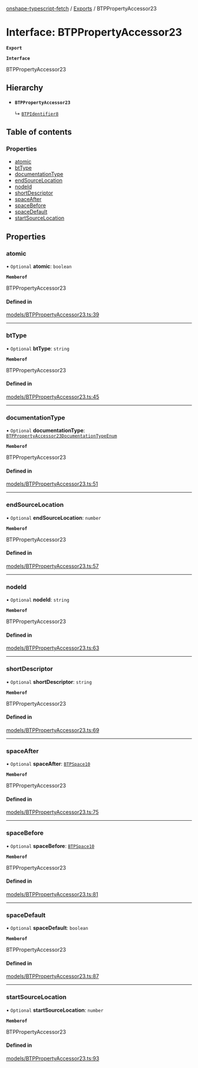 [onshape-typescript-fetch](../README.md) / [Exports](../modules.md) / BTPPropertyAccessor23

# Interface: BTPPropertyAccessor23

**`Export`**

**`Interface`**

BTPPropertyAccessor23

## Hierarchy

- **`BTPPropertyAccessor23`**

  ↳ [`BTPIdentifier8`](BTPIdentifier8.md)

## Table of contents

### Properties

- [atomic](BTPPropertyAccessor23.md#atomic)
- [btType](BTPPropertyAccessor23.md#bttype)
- [documentationType](BTPPropertyAccessor23.md#documentationtype)
- [endSourceLocation](BTPPropertyAccessor23.md#endsourcelocation)
- [nodeId](BTPPropertyAccessor23.md#nodeid)
- [shortDescriptor](BTPPropertyAccessor23.md#shortdescriptor)
- [spaceAfter](BTPPropertyAccessor23.md#spaceafter)
- [spaceBefore](BTPPropertyAccessor23.md#spacebefore)
- [spaceDefault](BTPPropertyAccessor23.md#spacedefault)
- [startSourceLocation](BTPPropertyAccessor23.md#startsourcelocation)

## Properties

### atomic

• `Optional` **atomic**: `boolean`

**`Memberof`**

BTPPropertyAccessor23

#### Defined in

[models/BTPPropertyAccessor23.ts:39](https://github.com/toebes/onshape-typescript-fetch/blob/3e11ae1/models/BTPPropertyAccessor23.ts#L39)

___

### btType

• `Optional` **btType**: `string`

**`Memberof`**

BTPPropertyAccessor23

#### Defined in

[models/BTPPropertyAccessor23.ts:45](https://github.com/toebes/onshape-typescript-fetch/blob/3e11ae1/models/BTPPropertyAccessor23.ts#L45)

___

### documentationType

• `Optional` **documentationType**: [`BTPPropertyAccessor23DocumentationTypeEnum`](../modules.md#btppropertyaccessor23documentationtypeenum-1)

**`Memberof`**

BTPPropertyAccessor23

#### Defined in

[models/BTPPropertyAccessor23.ts:51](https://github.com/toebes/onshape-typescript-fetch/blob/3e11ae1/models/BTPPropertyAccessor23.ts#L51)

___

### endSourceLocation

• `Optional` **endSourceLocation**: `number`

**`Memberof`**

BTPPropertyAccessor23

#### Defined in

[models/BTPPropertyAccessor23.ts:57](https://github.com/toebes/onshape-typescript-fetch/blob/3e11ae1/models/BTPPropertyAccessor23.ts#L57)

___

### nodeId

• `Optional` **nodeId**: `string`

**`Memberof`**

BTPPropertyAccessor23

#### Defined in

[models/BTPPropertyAccessor23.ts:63](https://github.com/toebes/onshape-typescript-fetch/blob/3e11ae1/models/BTPPropertyAccessor23.ts#L63)

___

### shortDescriptor

• `Optional` **shortDescriptor**: `string`

**`Memberof`**

BTPPropertyAccessor23

#### Defined in

[models/BTPPropertyAccessor23.ts:69](https://github.com/toebes/onshape-typescript-fetch/blob/3e11ae1/models/BTPPropertyAccessor23.ts#L69)

___

### spaceAfter

• `Optional` **spaceAfter**: [`BTPSpace10`](BTPSpace10.md)

**`Memberof`**

BTPPropertyAccessor23

#### Defined in

[models/BTPPropertyAccessor23.ts:75](https://github.com/toebes/onshape-typescript-fetch/blob/3e11ae1/models/BTPPropertyAccessor23.ts#L75)

___

### spaceBefore

• `Optional` **spaceBefore**: [`BTPSpace10`](BTPSpace10.md)

**`Memberof`**

BTPPropertyAccessor23

#### Defined in

[models/BTPPropertyAccessor23.ts:81](https://github.com/toebes/onshape-typescript-fetch/blob/3e11ae1/models/BTPPropertyAccessor23.ts#L81)

___

### spaceDefault

• `Optional` **spaceDefault**: `boolean`

**`Memberof`**

BTPPropertyAccessor23

#### Defined in

[models/BTPPropertyAccessor23.ts:87](https://github.com/toebes/onshape-typescript-fetch/blob/3e11ae1/models/BTPPropertyAccessor23.ts#L87)

___

### startSourceLocation

• `Optional` **startSourceLocation**: `number`

**`Memberof`**

BTPPropertyAccessor23

#### Defined in

[models/BTPPropertyAccessor23.ts:93](https://github.com/toebes/onshape-typescript-fetch/blob/3e11ae1/models/BTPPropertyAccessor23.ts#L93)
